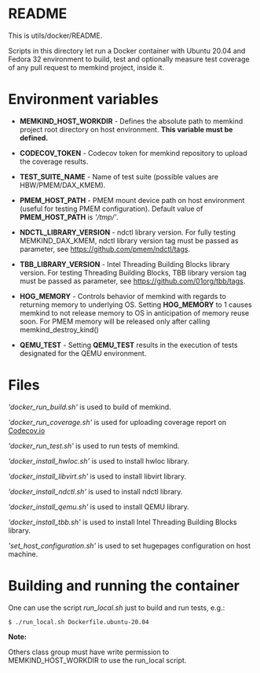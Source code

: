 # **README**

This is utils/docker/README.

Scripts in this directory let run a Docker container with Ubuntu 20.04 and Fedora 32 environment
to build, test and optionally measure test coverage of any pull request to memkind project, inside it.

# Environment variables

* **MEMKIND_HOST_WORKDIR** - Defines the absolute path to memkind project root directory on host environment.
    **This variable must be defined.**

* **CODECOV_TOKEN** - Codecov token for memkind repository to upload the coverage results.

* **TEST_SUITE_NAME** - Name of test suite (possible values are HBW/PMEM/DAX_KMEM).

* **PMEM_HOST_PATH** - PMEM mount device path on host environment (useful for testing PMEM configuration). Default value of **PMEM_HOST_PATH** is
*'/tmp/'*.

* **NDCTL_LIBRARY_VERSION** - ndctl library version.
For fully testing MEMKIND_DAX_KMEM, ndctl library version tag must be passed as parameter,
see https://github.com/pmem/ndctl/tags.

* **TBB_LIBRARY_VERSION** - Intel Threading Building Blocks library version.
For testing Threading Building Blocks, TBB library version tag must be passed as parameter,
see https://github.com/01org/tbb/tags.

* **HOG_MEMORY** - Controls behavior of memkind with regards to returning memory to underlying OS. Setting **HOG_MEMORY** to 1 causes
memkind to not release memory to OS in anticipation of memory reuse soon. For PMEM memory will be released only after calling memkind_destroy_kind()

* **QEMU_TEST** - Setting **QEMU_TEST** results in the execution of tests designated for the QEMU environment.

# Files
*'docker_run_build.sh'*  is used to build of memkind.

*'docker_run_coverage.sh'*  is used for uploading coverage report on [Codecov.io](Codecov.io)

*'docker_run_test.sh'*  is used to run tests of memkind.

*'docker_install_hwloc.sh'*  is used to install hwloc library.

*'docker_install_libvirt.sh'*  is used to install libvirt library.

*'docker_install_ndctl.sh'*  is used to install ndctl library.

*'docker_install_qemu.sh'*  is used to install QEMU library.

*'docker_install_tbb.sh'*  is used to install Intel Threading Building Blocks library.

*'set_host_configuration.sh'*  is used to set hugepages configuration on host machine.

# Building and running the container

One can use the script *run_local.sh* just to build and run tests, e.g.:

```
$ ./run_local.sh Dockerfile.ubuntu-20.04
```

**Note:**

Others class group must have write permission to MEMKIND_HOST_WORKDIR to use the run_local script.
